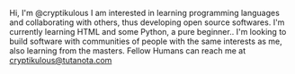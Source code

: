 Hi, I'm @cryptikulous
I am interested in learning programming languages and collaborating with others, thus developing open source softwares.
I'm currently learning HTML and some Python, a pure beginner..
I'm looking to build software with communities of people with the same interests as me, also learning from the masters.
Fellow Humans can reach me at cryptikulous@tutanota.com

<!---
cryptikulous/cryptikulous is a ✨ special ✨ repository because its `README.md` (this file) appears on your GitHub profile.
You can click the Preview link to take a look at your changes.
--->
